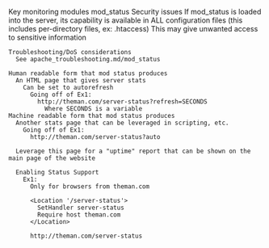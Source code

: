 Key monitoring modules
  mod_status
    Security issues
      If mod_status is loaded into the server, its capability is available in ALL configuration files (this includes per-directory files, ex: .htaccess)
        This may give unwanted access to sensitive information
    
    Troubleshooting/DoS considerations
      See apache_troubleshooting.md/mod_status

    Human readable form that mod status produces
      An HTML page that gives server stats
        Can be set to autorefresh
          Going off of Ex1:
            http://theman.com/server-status?refresh=SECONDS
              Where SECONDS is a variable
    Machine readable form that mod status produces
      Another stats page that can be leveraged in scripting, etc.
        Going off of Ex1:
          http://theman.com/server-status?auto

      Leverage this page for a "uptime" report that can be shown on the main page of the website

      Enabling Status Support
        Ex1:
          Only for browsers from theman.com
          
          <Location '/server-status'>
            SetHandler server-status
            Require host theman.com
          </Location>

          http://theman.com/server-status
